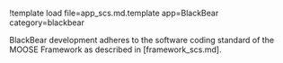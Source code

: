 !template load file=app_scs.md.template app=BlackBear category=blackbear

BlackBear development adheres to the software coding standard of the MOOSE Framework as described in [framework_scs.md].
